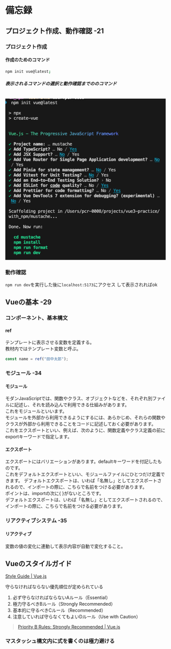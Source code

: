 # 備忘録

## プロジェクト作成、動作確認 -21

### プロジェクト作成

#### 作成のためのコマンド

```bash
npm init vue@latest;
```

##### 表示されるコマンドの選択と動作確認までののコマンド

```bash
```

![alt text](images/09-07_14_23_12.jpg)

### 動作確認

`npm run dev`を実行した後に`localhost:5173`にアクセス
して表示されればok

## Vueの基本 -29

### コンポーネント、基本構文

#### ref

テンプレートに表示させる変数を定義する。  
教材内ではテンプレート変数と呼ぶ。  
<!-- スクリプトブロックで定義した変数名でテンプレートブロックで利用できるようにする -->

```js
const name = ref("田中太郎");
```

### モジュール -34

#### モジュール

モダンJavaScriptでは、関数やクラス、オブジェクトなどを、それぞれ別ファイルに記述し、それを読み込んで利用できる仕組みがあります。  
これをモジュールといいます。  
モジュールを外部から利用できるようにするには、あらかじめ、それらの関数やクラスが外部から利用できることをコードに記述しておく必要があります。  
これをエクスポートといい、例えば、次のように、関数定義やクラス定義の前にexportキーワードで指定します。

#### エクスポート

エクスポートにはバリエーションがあります。defaultキーワードを付記したものです。  
これをデフォルトエクスポートといい、モジュールファイルにひとつだけ定義できます。
デフォルトエクスポートは、いわば「名無し」としてエクスポートされるので、インポートの際に、こちらで名前をつける必要があります。  
ポイントは、importの次に{ }がないところです。  
デフォルトエクスポートは、いわば「名無し」としてエクスポートされるので、インポートの際に、こちらで名前をつける必要があります。

### リアクティブシステム -35

#### リアクティブ

変数の値の変化に連動して表示内容が自動で変化すること。

## Vueのスタイルガイド

[Style Guide | Vue.js](https://vuejs.org/style-guide/)

守らなければならない優先順位が定められている

1. 必ず守らなければならないAルール（Essential）
1. 極力守るべきBルール（Strongly Recommended）
1. 基本的に守るべきCルール（Recommended）
1. 注意していれば守らなくてもよいDルール（Use with Caution）

> [Priority B Rules: Strongly Recommended | Vue.js](https://vuejs.org/style-guide/rules-strongly-recommended.html#simple-expressions-in-%E3%81%AA%E3%81%8A%E3%80%81%E3%81%93%E3%81%AE%E3%82%B9%E3%82%BF%E3%82%A4%E3%83%AB%E3%82%AC%E3%82%A4%E3%83%89%E3%81%AF%E3%80%81%E6%9C%AC%E6%9B%B8%E4%B8%AD%E3%81%A7%E3%82%82%E5%BF%85%E8%A6%81%E3%81%AB%E5%BF%9C%E3%81%98%E3%81%A6%E7%B4%B9%E4%BB%8B%E3%81%97%E3%81%A6%E3%81%84%E3%81%8D%E3%81%BE%E3%81%99%E3%80%82)

### マスタッシュ構文内に式を書くのは極力避ける
